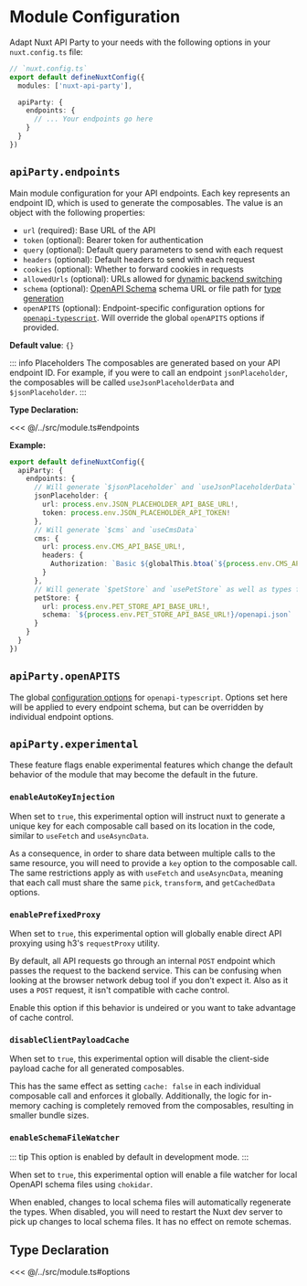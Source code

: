 # Module Configuration

Adapt Nuxt API Party to your needs with the following options in your `nuxt.config.ts` file:

```ts
// `nuxt.config.ts`
export default defineNuxtConfig({
  modules: ['nuxt-api-party'],

  apiParty: {
    endpoints: {
      // ... Your endpoints go here
    }
  }
})
```

## `apiParty.endpoints`

Main module configuration for your API endpoints. Each key represents an endpoint ID, which is used to generate the composables. The value is an object with the following properties:

- `url` (required): Base URL of the API
- `token` (optional): Bearer token for authentication
- `query` (optional): Default query parameters to send with each request
- `headers` (optional): Default headers to send with each request
- `cookies` (optional): Whether to forward cookies in requests
- `allowedUrls` (optional): URLs allowed for [dynamic backend switching](/guides/dynamic-backend-url)
- `schema` (optional): [OpenAPI Schema](https://swagger.io/resources/open-api) schema URL or file path for [type generation](/guides/openapi-integration)
- `openAPITS` (optional): Endpoint-specific configuration options for [`openapi-typescript`](https://openapi-ts.dev/node/#options). Will override the global `openAPITS` options if provided.

**Default value**: `{}`

::: info Placeholders
The composables are generated based on your API endpoint ID. For example, if you were to call an endpoint `jsonPlaceholder`, the composables will be called `useJsonPlaceholderData` and `$jsonPlaceholder`.
:::

**Type Declaration:**

<<< @/../src/module.ts#endpoints

**Example:**

```ts
export default defineNuxtConfig({
  apiParty: {
    endpoints: {
      // Will generate `$jsonPlaceholder` and `useJsonPlaceholderData`
      jsonPlaceholder: {
        url: process.env.JSON_PLACEHOLDER_API_BASE_URL!,
        token: process.env.JSON_PLACEHOLDER_API_TOKEN!
      },
      // Will generate `$cms` and `useCmsData`
      cms: {
        url: process.env.CMS_API_BASE_URL!,
        headers: {
          Authorization: `Basic ${globalThis.btoa(`${process.env.CMS_API_USERNAME}:${process.env.CMS_API_PASSWORD}`)}`
        }
      },
      // Will generate `$petStore` and `usePetStore` as well as types for each path
      petStore: {
        url: process.env.PET_STORE_API_BASE_URL!,
        schema: `${process.env.PET_STORE_API_BASE_URL!}/openapi.json`
      }
    }
  }
})
```

## `apiParty.openAPITS`

The global [configuration options](https://openapi-ts.dev/node/#options) for `openapi-typescript`. Options set here will be applied to every endpoint schema, but can be overridden by individual endpoint options.

## `apiParty.experimental`

These feature flags enable experimental features which change the default behavior of the module that may become the default in the future.

### `enableAutoKeyInjection`

When set to `true`, this experimental option will instruct nuxt to generate a unique key for each composable call based on its location in the code, similar to `useFetch` and `useAsyncData`.

As a consequence, in order to share data between multiple calls to the same resource, you will need to provide a `key` option to the composable call. The same restrictions apply as with `useFetch` and `useAsyncData`, meaning that each call must share the same `pick`, `transform`, and `getCachedData` options.

### `enablePrefixedProxy`

When set to `true`, this experimental option will globally enable direct API proxying using h3's `requestProxy` utility.

By default, all API requests go through an internal `POST` endpoint which passes the request to the backend service. This can be confusing when looking at the browser network debug tool if you don't expect it. Also as it uses a `POST` request, it isn't compatible with cache control.

Enable this option if this behavior is undeired or you want to take advantage of cache control.

### `disableClientPayloadCache`

When set to `true`, this experimental option will disable the client-side payload cache for all generated composables.

This has the same effect as setting `cache: false` in each individual composable call and enforces it globally. Additionally, the logic for in-memory caching is completely removed from the composables, resulting in smaller bundle sizes.

### `enableSchemaFileWatcher`

::: tip
This option is enabled by default in development mode.
:::

When set to `true`, this experimental option will enable a file watcher for local OpenAPI schema files using `chokidar`.

When enabled, changes to local schema files will automatically regenerate the types. When disabled, you will need to restart the Nuxt dev server to pick up changes to local schema files. It has no effect on remote schemas.

## Type Declaration

<<< @/../src/module.ts#options
